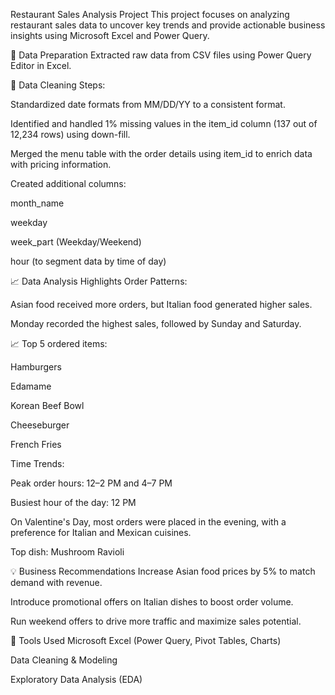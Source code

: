 Restaurant Sales Analysis Project
This project focuses on analyzing restaurant sales data to uncover key trends and provide actionable business insights using Microsoft Excel and Power Query.

🧩 Data Preparation
Extracted raw data from CSV files using Power Query Editor in Excel.

🧩 Data Cleaning Steps:

Standardized date formats from MM/DD/YY to a consistent format.

Identified and handled 1% missing values in the item_id column (137 out of 12,234 rows) using down-fill.

Merged the menu table with the order details using item_id to enrich data with pricing information.

Created additional columns:

month_name

weekday

week_part (Weekday/Weekend)

hour (to segment data by time of day)

📈 Data Analysis Highlights
Order Patterns:

Asian food received more orders, but Italian food generated higher sales.

Monday recorded the highest sales, followed by Sunday and Saturday.

📈 Top 5 ordered items:

Hamburgers

Edamame

Korean Beef Bowl

Cheeseburger

French Fries

Time Trends:

Peak order hours: 12–2 PM and 4–7 PM

Busiest hour of the day: 12 PM

On Valentine's Day, most orders were placed in the evening, with a preference for Italian and Mexican cuisines.

Top dish: Mushroom Ravioli

💡 Business Recommendations
Increase Asian food prices by 5% to match demand with revenue.

Introduce promotional offers on Italian dishes to boost order volume.

Run weekend offers to drive more traffic and maximize sales potential.

📁 Tools Used
Microsoft Excel (Power Query, Pivot Tables, Charts)

Data Cleaning & Modeling

Exploratory Data Analysis (EDA)

